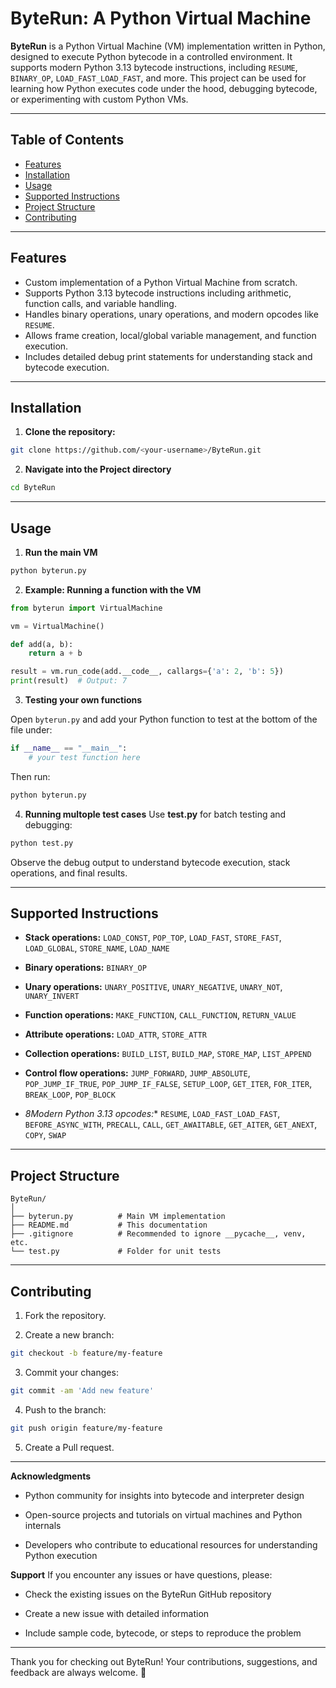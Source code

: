 # **ByteRun: A Python Virtual Machine**

**ByteRun** is a Python Virtual Machine (VM) implementation written in Python, designed to execute Python bytecode in a controlled environment. It supports modern Python 3.13 bytecode instructions, including `RESUME`, `BINARY_OP`, `LOAD_FAST_LOAD_FAST`, and more. This project can be used for learning how Python executes code under the hood, debugging bytecode, or experimenting with custom Python VMs.

---

## **Table of Contents**

- [Features](#features)  
- [Installation](#installation)  
- [Usage](#usage)  
- [Supported Instructions](#supported-instructions)  
- [Project Structure](#project-structure)   
- [Contributing](#contributing)  

---

## **Features**

- Custom implementation of a Python Virtual Machine from scratch.  
- Supports Python 3.13 bytecode instructions including arithmetic, function calls, and variable handling.  
- Handles binary operations, unary operations, and modern opcodes like `RESUME`.  
- Allows frame creation, local/global variable management, and function execution.  
- Includes detailed debug print statements for understanding stack and bytecode execution.  

---

## **Installation**

1. **Clone the repository:**

```bash
git clone https://github.com/<your-username>/ByteRun.git
```
2. **Navigate into the Project directory**

```bash
cd ByteRun
```

---

## **Usage**

1. **Run the main VM**

```bash
python byterun.py
```

2. **Example: Running a function with the VM**

```python
from byterun import VirtualMachine

vm = VirtualMachine()

def add(a, b):
    return a + b

result = vm.run_code(add.__code__, callargs={'a': 2, 'b': 5})
print(result)  # Output: 7
```

3. **Testing your own functions**

Open `byterun.py` and add your Python function to test at the bottom of the file under:

```python
if __name__ == "__main__":
    # your test function here
```

Then run:

```bash
python byterun.py
```

4. **Running multople test cases**
Use **test.py** for batch testing and debugging:

```bash
python test.py
```
Observe the debug output to understand bytecode execution, stack operations, and final results.

---

## **Supported Instructions**

- **Stack operations:** `LOAD_CONST`, `POP_TOP`, `LOAD_FAST`, `STORE_FAST`, `LOAD_GLOBAL`, `STORE_NAME`, `LOAD_NAME`

- **Binary operations:** `BINARY_OP`

- **Unary operations:** `UNARY_POSITIVE`, `UNARY_NEGATIVE`, `UNARY_NOT`, `UNARY_INVERT`

- **Function operations:** `MAKE_FUNCTION`, `CALL_FUNCTION`, `RETURN_VALUE`

- **Attribute operations:** `LOAD_ATTR`, `STORE_ATTR`

- **Collection operations:** `BUILD_LIST`, `BUILD_MAP`, `STORE_MAP`, `LIST_APPEND`

- **Control flow operations:** `JUMP_FORWARD`, `JUMP_ABSOLUTE`, `POP_JUMP_IF_TRUE`, `POP_JUMP_IF_FALSE`, `SETUP_LOOP`, `GET_ITER`, `FOR_ITER`, `BREAK_LOOP`, `POP_BLOCK`

- *8Modern Python 3.13 opcodes:** `RESUME`, `LOAD_FAST_LOAD_FAST`, `BEFORE_ASYNC_WITH`, `PRECALL`, `CALL`, `GET_AWAITABLE`, `GET_AITER`, `GET_ANEXT`, `COPY`, `SWAP`

---

## **Project Structure**

```t
ByteRun/
│
├── byterun.py          # Main VM implementation
├── README.md           # This documentation
├── .gitignore          # Recommended to ignore __pycache__, venv, etc.
└── test.py             # Folder for unit tests
```

---

## **Contributing**

1. Fork the repository.

2. Create a new branch:

```bash
git checkout -b feature/my-feature
```

3. Commit your changes:

```bash
git commit -am 'Add new feature'
```

4. Push to the branch:

```bash
git push origin feature/my-feature
```

5. Create a Pull request.

---

**Acknowledgments**

- Python community for insights into bytecode and interpreter design

- Open-source projects and tutorials on virtual machines and Python internals

- Developers who contribute to educational resources for understanding Python execution

**Support**
If you encounter any issues or have questions, please:

- Check the existing issues on the ByteRun GitHub repository

- Create a new issue with detailed information

- Include sample code, bytecode, or steps to reproduce the problem

---

Thank you for checking out ByteRun! Your contributions, suggestions, and feedback are always welcome. 🚀